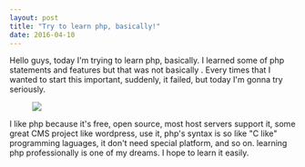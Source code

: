 ```yaml
---
layout: post
title: "Try to learn php, basically!"
date: 2016-04-10
---
```

Hello guys, today I'm trying to learn php, basically. I learned some of php statements and features but that was not basically . 
Every times that I wanted to start this important, suddenly, it failed, but today I'm gonna try seriously.
<figure>
	<img src="http://s7.picofile.com/file/8246616168/php_banner.jpg">
</figure>
I like php because it's free, open source, most host servers support it, some great CMS project like wordpress, use it, php's syntax is so like "C like" programming laguages, it don't need special platform, and so on.
learning php professionally is one of my dreams. I hope to learn it easily.
